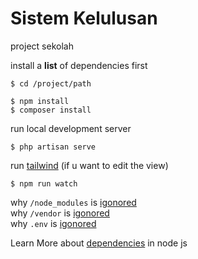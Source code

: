 # Sistem Kelulusan
project sekolah

install a <b>list</b> of dependencies first

```
$ cd /project/path
```
```
$ npm install
$ composer install
```

run local development server
```
$ php artisan serve
```

run [tailwind](https://tailwindcss.com/docs/guides/laravel) (if u want to edit the view)
```
$ npm run watch
```


why `/node_modules` is [igonored](https://sebhastian.com/git-ignore-node_modules/)
<br>
why `/vendor` is [igonored](https://laracasts.com/discuss/channels/laravel/gitignore-for-vendor-dir)
<br>
why `.env` is [igonored](https://stackoverflow.com/questions/56765051/do-i-need-to-commit-env-files-into-the-repository)
<br>

Learn More about [dependencies](https://nodejs.dev/learn/the-package-json-guide) in node js


